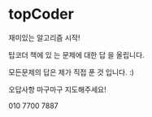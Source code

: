 topCoder
========

재미있는 알고리즘 시작!

탑코더 책에 있 는 문제에 대한 답 을 올립니다.

모든문제의 답은 제가 직접 푼 것 입니다. :)


오답사항 마구마구 지도해주세요!

010 7700 7887
